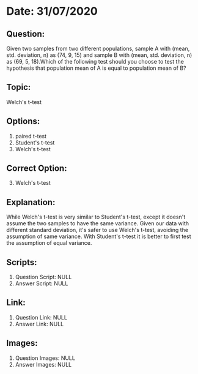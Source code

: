 # Date: 31/07/2020

## Question:
Given two samples from two different populations, sample A with (mean, std. deviation, n) as (74, 9, 15) and sample B with (mean, std. deviation, n) as (69, 5, 18).Which of the following test should you choose to test the hypothesis that population mean of A is equal to population mean of B?

## Topic:
Welch's t-test

## Options:
1. paired t-test
2. Student's t-test
3. Welch's t-test

## Correct Option:
3. Welch's t-test

## Explanation:
While Welch's t-test is very similar to Student's t-test, except it doesn't assume the two samples to have the same variance. Given our data with different standard deviation, it's safer to use Welch's t-test, avoiding the assumption of same variance. With Student's t-test it is better to first test the assumption of equal variance.

## Scripts:
1. Question Script: NULL
2. Answer Script: NULL

## Link:
1. Question Link: NULL
2. Answer Link: NULL

## Images:
1. Question Images: NULL
2. Answer Images: NULL

